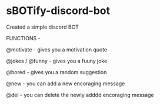 # sBOTify-discord-bot
Created a simple discord BOT

FUNCTIONS -

@motivate - gives you a motivation quote

@jokes / @funny - gives you a fuuny joke

@bored - gives you a random suggestion

@new  -  you can add a new encoraging message

@del  -  you can delete the newly adddd encoraging message
